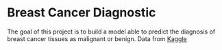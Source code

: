 # Breast Cancer Diagnostic
The goal of this project is to build a model able to predict the diagnosis of breast cancer tissues as malignant or benign. Data from [Kaggle](https://www.kaggle.com/uciml/breast-cancer-wisconsin-data)
